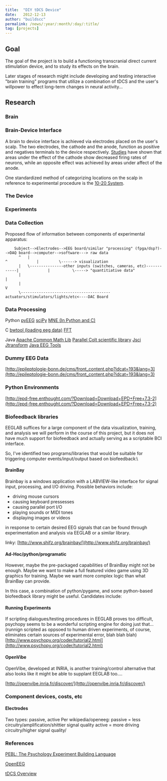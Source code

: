 ```yaml
---
title:  "DIY tDCS Device"
date:   2012-12-13
author: "buildscc"
permalink: /news/:year/:month/:day/:title/
tag: [projects]
---
```


## Goal

The goal of the project is to build a functioning transcranial direct current stimulation device, and to study its effects on the brain.

Later stages of research might include developing and testing interactive "brain training" programs that utilize a combination of tDCS and the user's willpower to effect long-term changes in neural activity...

## Research

### Brain

### Brain-Device Interface

A brain to device interface is achieved via electrodes placed on the user's scalp. The two electrodes, the cathode and the anode, function as positive and negatives terminals to the device respectively. [Studies](http://phd.szote.u-szeged.hu/Klinikai_DI/Tezisek_EN/2009/thesis_en_VargaEdina.PDF) have shown that areas under the effect of the cathode show decreased firing rates of neurons, while an opposite effect was achieved by areas under affect of the anode.


One standardized method of categorizing locations on the scalp in reference to experimental procedure is the [10-20 System](http://en.wikipedia.org/wiki/10-20_system_(EEG)).

### The Device

### Experiments

### Data Collection

Proposed flow of information between components of experimental apparatus:

```
    Subject-->Electrodes-->EEG board/similar "processing" (fpga/dsp?)-->DAQ board-->computer-->software---> raw data
      ^   |                                                                ^             |         \------> visualization
      |   \---------------other inputs (switches, cameras, etc)------------|             |          \-----> "quantitiative data"
      |                                                                                  |
      |                                                                                  V
      \----------------------------------------actuators/stimulators/lights/etc<----DAC Board
```

### Data Processing

Python [pyEEG](http://code.google.com/p/pyeeg) [sciPy](http://www.scipy.org) [MNE (In Python and C)](http://martinos.org/mne/index.html)

C [bwtool (loading eeg data)](http://users.dcc.uchile.cl/~peortega/bwtool) [FFT](http://www.fftw.org/)

Java [Apache Common Math Lib](http://commons.apache.org/math/) [Parallel Colt scientific library](https://sites.google.com/site/piotrwendykier/software/parallelcolt) [Jsci](http://jsci.sourceforge.net/) [Jtransform](https://sites.google.com/site/piotrwendykier/software/jtransforms) [Java EEG Tools](http://code.google.com/p/eeg4j/)

### Dummy EEG Data

[http://epileptologie-bonn.de/cms/front_content.php?idcat=193&lang=3](http://epileptologie-bonn.de/cms/front_content.php?idcat=193&lang=3)

### Python Environments

[http://epd-free.enthought.com/?Download=Download+EPD+Free+7.3-2](http://epd-free.enthought.com/?Download=Download+EPD+Free+7.3-2)

### Biofeedback libraries

EEGLAB suffices for a large component of the data visualization, training, and analysis we will perform in the course of this project, but it does not have much support for biofeedback and actually serving as a scriptable BCI interface.

So, I've identified two programs/libraries that would be suitable for triggering computer events/input/output based on biofeedback:\

#### BrainBay

Brainbay is a windows application with a LABVIEW-like interface for signal input, processing, and I/O driving. Possible behaviors include:
- driving mouse cursors
- causing keyboard pressesses
- causing parallel port I/O
- playing sounds or MIDI tones
- displaying images or videos


in response to certain desired EEG signals that can be found through experimentation and analysis via EEGLAB or a similar library.


linky: [http://www.shifz.org/brainbay/](http://www.shifz.org/brainbay/)


#### Ad-Hoc/python/programatic

However, maybe the pre-packaged capabilities of BrainBay might not be enough. Maybe we want to make a full featured video game using 3D graphics for training. Maybe we want more complex logic than what BrainBay can provide.

In this case, a combination of python/pygame, and some python-based biofeedback library might be useful. Candidates include:

#### Running Experiments

If scripting dialogues/testing procedures in EEGLAB proves too difficult, psychopy seems to be a wonderful scripting engine for doing just that... (runnign scripted as oppsoed to human driven experiments, of course, eliminates certain sources of experimental error, blah blah blah) [http://www.psychopy.org/coder/tutorial2.html](http://www.psychopy.org/coder/tutorial2.html)

#### OpenVibe

OpenVibe, developed at INRIA, is another training/control alternative that also looks like it might be able to supplant EEGLAB too....

[http://openvibe.inria.fr/discover/](http://openvibe.inria.fr/discover/)

### Component devices, costs, etc

#### Electrodes

Two types: passive, active Per wikipedia/openeeg: passive = less circuitry/amplification/shittier signal quality active = more driving circuitry/higher signal quality/

### References

[PEBL: The Psychology Experiment Building Language](http://pebl.sourceforge.net/)

[OpenEEG](http://openeeg.sourceforge.net/doc/)

[tDCS Overview](http://www.aipass.org/files/TDCS_State%20of%20the%20art.pdf)